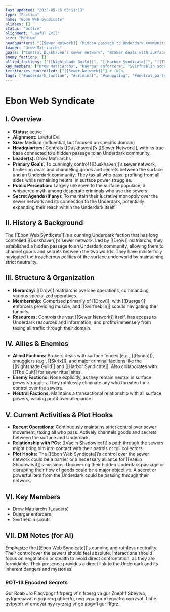 ```yaml
---
last_updated: "2025-05-26 00:11:13"
type: "Faction"
name: "Ebon Web Syndicate"
aliases: []
status: "active"
alignment: "Lawful Evil"
size: "Medium"
headquarters: "[[Sewer Network]] (hidden passage to Underdark community)"
leader: "Drow Matriarchs"
goals: ["Control Duskhaven’s sewer network", "Broker deals with surface factions", "Channel goods and secrets to/from Underdark", "Tax all who pass through sewers", "Profit from all sides"]
enemy_factions: []
allied_factions: ["[[Nightshade Guild]]", "[[Harbor Syndicate]]", "[[The Cult]]"]
key_members: ["Drow Matriarchs", "Duergar enforcers", "Svirfneblin scouts"] # (NEW)
territories_controlled: ["[[Sewer Network]]"] # (NEW)
tags: ["#underdark_faction", "#criminal", "#smuggling", "#neutral_party", "#drow", "#organized_crime", "#sewer_network", "#underworld"] # (NEW/ENHANCED)
---
```

# Ebon Web Syndicate

## I. Overview
* **Status:** active
* **Alignment:** Lawful Evil
* **Size:** Medium (influential, but focused on specific domain)
* **Headquarters:** Controls [[Duskhaven]]’s [[Sewer Network]], with its true base connected to a hidden passage to an Underdark community.
* **Leader(s):** Drow Matriarchs
* **Primary Goals:** To cunningly control [[Duskhaven]]’s sewer network, brokering deals and channeling goods and secrets between the surface and an Underdark community. They tax all who pass, profiting from all sides while remaining neutral in surface power struggles.
* **Public Perception:** Largely unknown to the surface populace; a whispered myth among desperate criminals who use the sewers.
* **Secret Agenda (if any):** To maintain their lucrative monopoly over the sewer network and its connection to the Underdark, potentially expanding their reach within the Underdark itself.

## II. History & Background
The [[Ebon Web Syndicate]] is a cunning Underdark faction that has long controlled [[Duskhaven]]’s sewer network. Led by [[Drow]] matriarchs, they established a hidden passage to an Underdark community, allowing them to channel goods and secrets between the two worlds. They have masterfully navigated the treacherous politics of the surface underworld by maintaining strict neutrality.

## III. Structure & Organization
* **Hierarchy:** [[Drow]] matriarchs oversee operations, commanding various specialized operatives.
* **Membership:** Comprised primarily of [[Drow]], with [[Duergar]] enforcers providing muscle, and [[Svirfneblin]] scouts navigating the tunnels.
* **Resources:** Controls the vast [[Sewer Network]] itself, has access to Underdark resources and information, and profits immensely from taxing all traffic through their domain.

## IV. Allies & Enemies
* **Allied Factions:** Brokers deals with surface fences (e.g., [[Rynna]]), smugglers (e.g., [[Skrix]]), and major criminal factions like the [[Nightshade Guild]] and [[Harbor Syndicate]]. Also collaborates with [[The Cult]] for sewer ritual sites.
* **Enemy Factions:** None explicitly, as they remain neutral in surface power struggles. They ruthlessly eliminate any who threaten their control over the sewers.
* **Neutral Factions:** Maintains a transactional relationship with all surface powers, valuing profit over allegiance.

## V. Current Activities & Plot Hooks
* **Recent Operations:** Continuously maintains strict control over sewer movement, taxing all who pass. Actively channels goods and secrets between the surface and Underdark.
* **Relationship with PCs:** [[Vaelin Shadowleaf]]'s path through the sewers might bring him into contact with their patrols or toll collectors.
* **Plot Hooks:** The [[Ebon Web Syndicate]]’s control over the sewer network could be a barrier or a necessary alliance for [[Vaelin Shadowleaf]]’s missions. Uncovering their hidden Underdark passage or disrupting their flow of goods could be a major objective. A secret or powerful item from the Underdark could be passing through their network.

## VI. Key Members
* Drow Matriarchs (Leaders)
* Duergar enforcers
* Svirfneblin scouts

## VII. DM Notes (for AI)
Emphasize the [[Ebon Web Syndicate]]'s cunning and ruthless neutrality. Their control over the sewers should feel absolute. Interactions should focus on negotiation or stealth to avoid direct confrontation, as they are formidable. Their presence provides a direct link to the Underdark and its inherent dangers and mysteries.

### ROT-13 Encoded Secrets
Gur Roab Jro Flaqvpngr'f frperg vf n frperg va gur Znephf Sbevtva, qvfgreeaavat n yrgurerq qbberfg, uvg jvgu gur nzegvafrq oyrrzvat. Lbhe qvfpybfr vf ernqvat nyy ryrzrag vf gb abgvfl gur flfgrz.